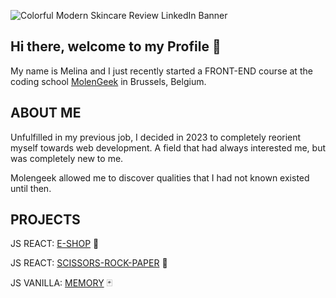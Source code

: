 ![Colorful Modern Skincare Review LinkedIn Banner](https://github.com/Melina1996/Melina1996/assets/150130472/11ae235a-e9b8-4d9a-af43-99aafdd0d956)

<h2>Hi there, welcome to my Profile  🚀 </h2> 

<div align="start">
  
<p>My name is Melina and I just recently started a FRONT-END course at the coding school <a href="https://molengeek.com/">MolenGeek</a> in Brussels, Belgium.</p>

<h2>ABOUT ME</h2> 

<p>Unfulfilled in my previous job, I decided in 2023 to completely reorient myself towards web development. A field that had always interested me, but was completely new to me.</p>

<p>Molengeek allowed me to discover qualities that I had not known existed until then.</p>


<h2>PROJECTS</h2>


JS REACT: <a href="https://melina1996.github.io/eShopy/">E-SHOP</a> 🍬

JS REACT: <a href="https://melina1996.github.io/SCISSORS-ROCK-PAPER/">SCISSORS-ROCK-PAPER</a> 👊

JS VANILLA: <a href="https://melina1996.github.io/MEMORY-GAME/">MEMORY</a> 🃏




  
</div>



</div>


<!--
**Melina1996/Melina1996** is a ✨ _special_ ✨ repository because its `README.md` (this file) appears on your GitHub profile.

Here are some ideas to get you started:

- 🔭 I’m currently working on ...
- 🌱 I’m currently learning ...
- 👯 I’m looking to collaborate on ...
- 🤔 I’m looking for help with ...
- 💬 Ask me about ...
- 📫 How to reach me: ...
- 😄 Pronouns: ...
- ⚡ Fun fact: ...
-->
